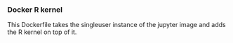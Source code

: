 ### Docker R kernel
This Dockerfile takes the singleuser instance of the jupyter image and adds the R kernel on top of it.
